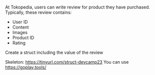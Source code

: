 At Tokopedia, users can write review for product they have purchased. Typically, these review contains:

- User ID
- Content
- Images
- Product ID
- Rating

Create a struct including the value of the review 

Skeleton: https://tinyurl.com/struct-devcamp23
You can use https://goplay.tools/
